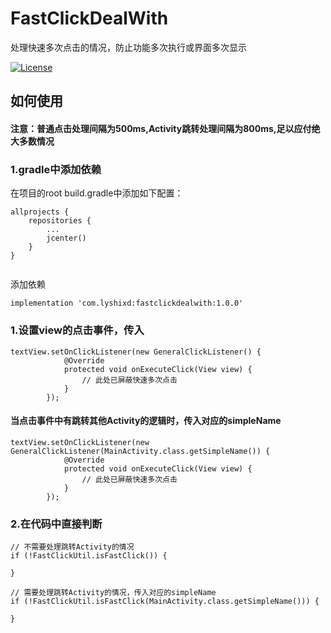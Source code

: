 # FastClickDealWith
处理快速多次点击的情况，防止功能多次执行或界面多次显示

[![License](https://img.shields.io/badge/license-Apache%202-4EB1BA.svg)](https://www.apache.org/licenses/LICENSE-2.0.html)

## 如何使用 


#### 注意：普通点击处理间隔为500ms,Activity跳转处理间隔为800ms,足以应付绝大多数情况

### 1.gradle中添加依赖
   
在项目的root build.gradle中添加如下配置：
```
allprojects {
	repositories {
		...
		jcenter()
	}
}
	
```
添加依赖

```
implementation 'com.lyshixd:fastclickdealwith:1.0.0'

```

### 1.设置view的点击事件，传入

```
textView.setOnClickListener(new GeneralClickListener() {
			@Override
			protected void onExecuteClick(View view) {
				// 此处已屏蔽快速多次点击
			}
		});
```

#### 当点击事件中有跳转其他Activity的逻辑时，传入对应的simpleName

```
textView.setOnClickListener(new GeneralClickListener(MainActivity.class.getSimpleName()) {
			@Override
			protected void onExecuteClick(View view) {
				// 此处已屏蔽快速多次点击
			}
		});
```

### 2.在代码中直接判断
```
// 不需要处理跳转Activity的情况
if (!FastClickUtil.isFastClick()) {

}

// 需要处理跳转Activity的情况，传入对应的simpleName
if (!FastClickUtil.isFastClick(MainActivity.class.getSimpleName())) {

}
```
